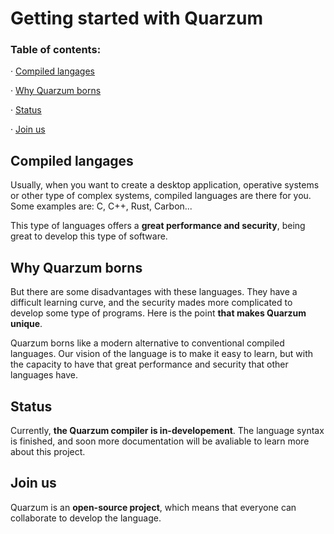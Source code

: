 # Getting started with Quarzum

### Table of contents:

· [Compiled langages](#compiled-langages)

· [Why Quarzum borns](#why-quarzum-borns)

· [Status](#status)

· [Join us](#join-us)


## Compiled langages

Usually, when you want to create a desktop application, operative systems or other type of complex systems, compiled languages are there for you. Some examples are: C, C++, Rust, Carbon... 

This type of languages offers a **great performance and security**, being great to develop this type of software.

## Why Quarzum borns

But there are some disadvantages with these languages. They have a difficult learning curve, and the security mades more complicated to develop some type of programs. Here is the point **that makes Quarzum unique**.

Quarzum borns like a modern alternative to conventional compiled languages. Our vision of the language is to make it easy to learn, but with the capacity to have that great performance and security that other languages have.

## Status

Currently, **the Quarzum compiler is in-developement**. The language syntax is finished, and soon more documentation will be avaliable to learn more about this project.

## Join us

Quarzum is an **open-source project**, which means that everyone can collaborate to develop the language.